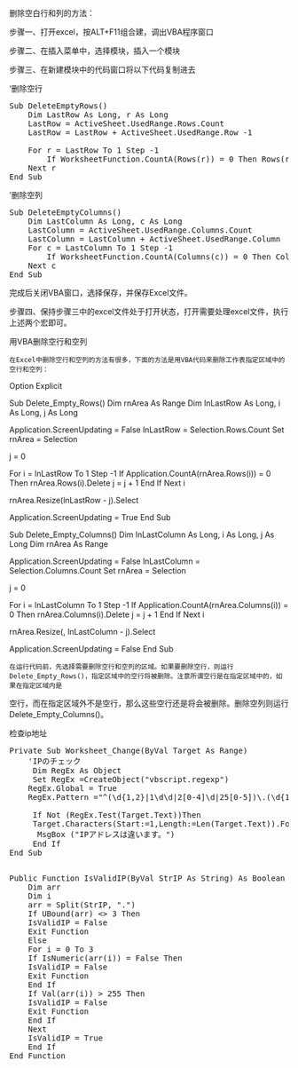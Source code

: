 删除空白行和列的方法：

步骤一、打开excel，按ALT+F11组合建，调出VBA程序窗口

步骤二、在插入菜单中，选择模块，插入一个模块

步骤三、在新建模块中的代码窗口将以下代码复制进去

‘删除空行

<pre>
Sub DeleteEmptyRows()
    Dim LastRow As Long, r As Long
    LastRow = ActiveSheet.UsedRange.Rows.Count
    LastRow = LastRow + ActiveSheet.UsedRange.Row -1

    For r = LastRow To 1 Step -1
        If WorksheetFunction.CountA(Rows(r)) = 0 Then Rows(r).Delete
    Next r
End Sub
</pre>

’删除空列
<pre>
Sub DeleteEmptyColumns()
    Dim LastColumn As Long, c As Long
    LastColumn = ActiveSheet.UsedRange.Columns.Count
    LastColumn = LastColumn + ActiveSheet.UsedRange.Column
    For c = LastColumn To 1 Step -1
        If WorksheetFunction.CountA(Columns(c)) = 0 Then Columns(c).Delete
    Next c
End Sub
</pre>


完成后关闭VBA窗口，选择保存，并保存Excel文件。

步骤四、保持步骤三中的excel文件处于打开状态，打开需要处理excel文件，执行上述两个宏即可。


用VBA删除空行和空列 
        
    在Excel中删除空行和空列的方法有很多，下面的方法是用VBA代码来删除工作表指定区域中的空行和空列：

Option Explicit
 
Sub Delete_Empty_Rows()
   Dim rnArea As Range
   Dim lnLastRow As Long, i As Long, j As Long
 
   Application.ScreenUpdating = False
   lnLastRow = Selection.Rows.Count
   Set rnArea = Selection
 
   j = 0
 
   For i = lnLastRow To 1 Step -1
      If Application.CountA(rnArea.Rows(i)) = 0 Then
         rnArea.Rows(i).Delete
         j = j + 1
      End If
   Next i
 
   rnArea.Resize(lnLastRow - j).Select
 
   Application.ScreenUpdating = True
End Sub
 
Sub Delete_Empty_Columns()
   Dim lnLastColumn As Long, i As Long, j As Long
   Dim rnArea As Range
 
   Application.ScreenUpdating = False
   lnLastColumn = Selection.Columns.Count
   Set rnArea = Selection
 
   j = 0
 
   For i = lnLastColumn To 1 Step -1
      If Application.CountA(rnArea.Columns(i)) = 0 Then
         rnArea.Columns(i).Delete
         j = j + 1
      End If
   Next i
 
   rnArea.Resize(, lnLastColumn - j).Select
 
   Application.ScreenUpdating = False
End Sub

    在运行代码前，先选择需要删除空行和空列的区域。如果要删除空行，则运行Delete_Empty_Rows()，指定区域中的空行将被删除。注意所谓空行是在指定区域中的，如果在指定区域内是

空行，而在指定区域外不是空行，那么这些空行还是将会被删除。删除空列则运行Delete_Empty_Columns()。


检查ip地址
<pre>
Private Sub Worksheet_Change(ByVal Target As Range)
    'IPのチェック
     Dim RegEx As Object
     Set RegEx =CreateObject("vbscript.regexp")
    RegEx.Global = True
    RegEx.Pattern ="^(\d{1,2}|1\d\d|2[0-4]\d|25[0-5])\.(\d{1,2}|1\d\d|2[0-4]\d|25[0-5])\.(\d{1,2}|1\d\d|2[0-4]\d|25[0-5])\.(\d{1,2}|1\d\d|2[0-4]\d|25[0-5])$"
   
     If Not (RegEx.Test(Target.Text))Then
     Target.Characters(Start:=1,Length:=Len(Target.Text)).Font.ColorIndex = 3
      MsgBox ("IPアドレスは違います。")
     End If
End Sub
</pre>

<pre>

Public Function IsValidIP(ByVal StrIP As String) As Boolean
    Dim arr
    Dim i
    arr = Split(StrIP, ".")
    If UBound(arr) <> 3 Then
    IsValidIP = False
    Exit Function
    Else
    For i = 0 To 3
    If IsNumeric(arr(i)) = False Then
    IsValidIP = False
    Exit Function
    End If
    If Val(arr(i)) > 255 Then
    IsValidIP = False
    Exit Function
    End If
    Next
    IsValidIP = True
    End If
End Function
</pre>